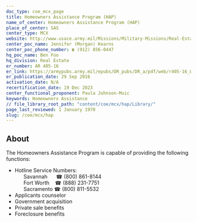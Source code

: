 ```yaml
---
doc_type: coe_mcx_page
title: Homeowners Assistance Program (HAP)
name_of_center: Homeowners Assistance Program (HAP)
place_of_center: SAS
center_type: MCX
website: http://www.usace.army.mil/Missions/Military-Missions/Real-Estate/HAP
center_poc_name: Jennifer (Morgan) Kearns
center_poc_phone_number: ☎ (912) 856-0447
hq_poc_name: Ben Foo
hq_division: Real Estate
er_number: AR 405-16
er_link: https://armypubs.army.mil/epubs/DR_pubs/DR_a/pdf/web/r405-16_Web_FINAL.pdf
er_publication_date: 29 Sep 2016
activation_date: N/A
recertification_date: 19 Dec 2023
center_functional_proponent: Paula Johnson-Muic
keywords: Homeowners Assistance
// file_library_root_path: "content/coe/mcx/hap/Library/"
page_last_reviewed: 1 January 1970
slug: /coe/mcx/hap
---
```


## About

The Homeowners Assistance Program is capable of providing the following functions:
<ul>
    <li>Hotline Service Numbers:
        <ul style="list-style-type:none;">
            <li>Savannah&nbsp;&nbsp;&nbsp;&nbsp;&nbsp;&nbsp;☎ (800) 861-8144</li>
            <li>Fort Worth&nbsp;&nbsp;&nbsp;&nbsp;☎ (888) 231-7751</li>
            <li>Sacramento&nbsp;☎ (800) 811-5532</li>
        </ul></li>
    <li>Applicants counselor</li>
    <li>Government acquisition</li>
    <li>Private sale benefits</li>
    <li>Foreclosure benefits</li>
</ul>


